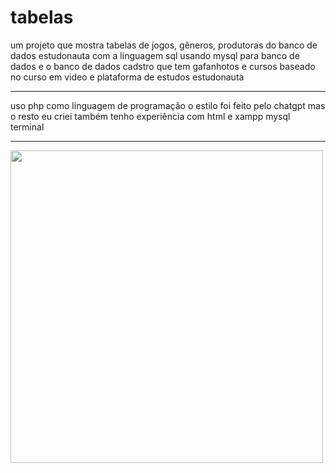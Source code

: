 # tabelas
um projeto que mostra tabelas de jogos, gêneros, produtoras do banco de dados estudonauta com a linguagem sql usando mysql para banco de dados e o banco de dados cadstro que tem gafanhotos e cursos baseado no curso em video e plataforma de estudos estudonauta 
<hr>
uso php como linguagem de programação o estilo foi feito pelo chatgpt mas o resto eu criei também tenho experiência com html e xampp mysql terminal 
<hr>
<img src="https://www.onurozden.com.tr/wp-content/uploads/2023/11/php-8-3.png" width="500">
